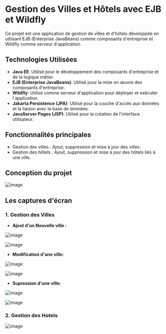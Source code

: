 # Gestion des Villes et Hôtels avec EJB et Wildfly

Ce projet est une application de gestion de villes et d'hôtels développée en utilisant EJB (Enterprise JavaBeans) comme composants d'entreprise et Wildfly comme serveur d'application.

## Technologies Utilisées

- **Java EE**: Utilisé pour le développement des composants d'entreprise et de la logique métier.
- **EJB (Enterprise JavaBeans)**: Utilisé pour la mise en œuvre des composants d'entreprise.
- **Wildfly**: Utilisé comme serveur d'application pour déployer et exécuter l'application.
- **Jakarta Persistence (JPA)**: Utilisé pour la couche d'accès aux données et la liaison avec la base de données.
- **JavaServer Pages (JSP)**: Utilisé pour la création de l'interface utilisateur.

## Fonctionnalités principales

- Gestion des villes : Ajout, suppression et mise à jour des villes.
- Gestion des hôtels : Ajout, suppression et mise à jour des hôtels liés à une ville.

## Conception du projet 

![image](https://github.com/nainiaasmaa/application_ejb/assets/147659638/d2577b00-1b14-4fb5-b814-ed5509d94abe)

## Les captures d'écran

### 1. Gestion des Villes

- **Ajout d'un Nouvelle ville :**

![image](https://github.com/nainiaasmaa/application_ejb/assets/147659638/ab2e017c-c207-46c5-af86-4f1a267d06be)

![image](https://github.com/nainiaasmaa/application_ejb/assets/147659638/50599928-ed1b-4020-ad01-6e1f7db27041)

- **Modification d'une ville:**

 ![image](https://github.com/nainiaasmaa/application_ejb/assets/147659638/c70c2aa5-15e8-4bb7-844d-ef496facf555)

![image](https://github.com/nainiaasmaa/application_ejb/assets/147659638/5883226d-6ff2-4db9-952b-6aa3794eeeef)

- **Supression d'une ville:**

![image](https://github.com/nainiaasmaa/application_ejb/assets/147659638/cf6c7b25-6a36-4604-89b7-383d2a06592b)

![image](https://github.com/nainiaasmaa/application_ejb/assets/147659638/4fe90e16-968d-46e3-ab51-8d2498c5c934)

### 2. Gestion des Hotels

![image](https://github.com/nainiaasmaa/application_ejb/assets/147659638/e105a6a2-847f-45ae-bb36-4fc4b2e16a27)
